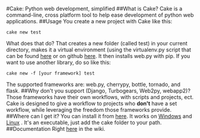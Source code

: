 #Cake: Python web development, simplified
##What is Cake?
Cake is a command-line, cross platform tool to help ease development of python web applications.
##Usage
You create a new project with Cake like this:
```
cake new test
```
What does that do? That creates a new folder (called test) in your current  directory, makes it a virtual environment (using the virtualenv.py script that can be found [here](http://pypi.python.org/pypi/virtualenv) or on github [here](https://github.com/pypa/virtualenv). It then installs web.py with pip. If you want to use another library, do so like this:
```
cake new -f [your framework] test
```
The supported frameworks are: web.py, cherrypy, bottle, tornado, and flask.
##Why don't you support (Django, Turbogears, Web2py, webapp2)?
Those frameworks have their own workflows, with scripts and projects, ect. Cake is designed to give a workflow to projects who **don't** have a set workflow, while leveraging the freedom those frameworks provide.
##Where can I get it?
You can install it from [here](https://github.com/PyScripter255/Cake/downloads). It works on [Windows](https://github.com/downloads/PyScripter255/Cake/cake.zip) and [Linux](https://github.com/downloads/PyScripter255/Cake/LinuxCake.zip) . It's an executable, just add the cake folder to your path.
##Documentation
Right [here](https://github.com/PyScripter255/Cake/wiki/Tutorial) in the wiki.